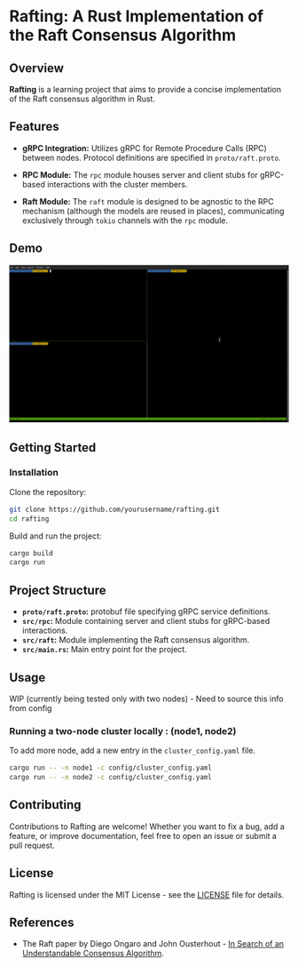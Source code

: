 # Rafting: A Rust Implementation of the Raft Consensus Algorithm

## Overview

**Rafting** is a learning project that aims to provide a concise implementation of the Raft consensus algorithm in Rust. 

## Features

- **gRPC Integration:** Utilizes gRPC for Remote Procedure Calls (RPC) between nodes. Protocol definitions are specified in `proto/raft.proto`.

- **RPC Module:** The `rpc` module houses server and client stubs for gRPC-based interactions with the cluster members.

- **Raft Module:** The `raft` module is designed to be agnostic to the RPC mechanism (although the models are reused in places), communicating
  exclusively through `tokio` channels with
  the `rpc` module.

## Demo

![](https://github.com/arunma/rafting/blob/master/rafting.gif)

## Getting Started

### Installation

Clone the repository:

```bash
git clone https://github.com/yourusername/rafting.git
cd rafting
```

Build and run the project:

```bash
cargo build
cargo run
```

## Project Structure

- **`proto/raft.proto`:** protobuf file specifying gRPC service definitions.
- **`src/rpc`:** Module containing server and client stubs for gRPC-based interactions.
- **`src/raft`:** Module implementing the Raft consensus algorithm.
- **`src/main.rs`:** Main entry point for the project.

## Usage

WIP (currently being tested only with two nodes) - Need to source this info from config

### Running a two-node cluster locally : (node1, node2)

To add more node, add a new entry in the `cluster_config.yaml` file.

```bash
cargo run -- -n node1 -c config/cluster_config.yaml
cargo run -- -n node2 -c config/cluster_config.yaml
```

## Contributing

Contributions to Rafting are welcome! Whether you want to fix a bug, add a feature, or improve documentation, feel free to open an issue or submit a
pull request.

## License

Rafting is licensed under the MIT License - see the [LICENSE](LICENSE) file for details.

## References

- The Raft paper by Diego Ongaro and John Ousterhout - [In Search of an Understandable Consensus Algorithm](https://raft.github.io/raft.pdf).
